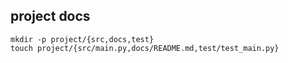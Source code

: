 ## project docs
```
mkdir -p project/{src,docs,test}
touch project/{src/main.py,docs/README.md,test/test_main.py}
```
